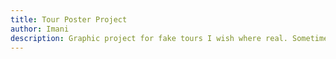 ```yaml
---
title: Tour Poster Project
author: Imani
description: Graphic project for fake tours I wish where real. Sometimes with playlist and setlist. 
---
```

